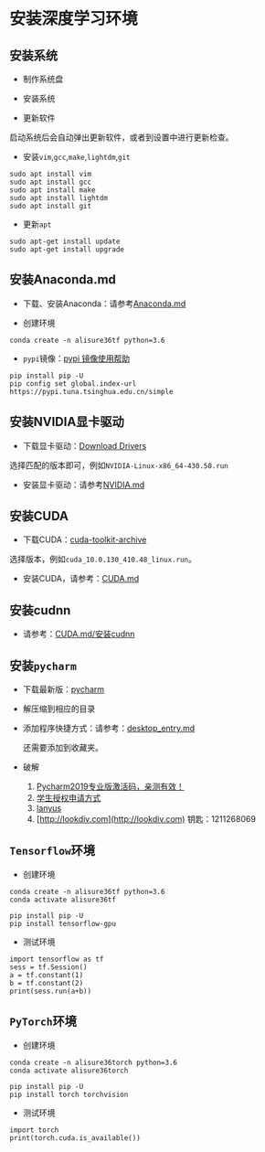 # 安装深度学习环境



## 安装系统

* 制作系统盘

* 安装系统

* 更新软件

启动系统后会自动弹出更新软件，或者到设置中进行更新检查。

* 安装`vim`,`gcc`,`make`,`lightdm`,`git`

```
sudo apt install vim
sudo apt install gcc
sudo apt install make
sudo apt install lightdm
sudo apt install git
```

* 更新`apt`

```
sudo apt-get install update
sudo apt-get install upgrade
```



## 安装Anaconda.md

* 下载、安装Anaconda：请参考[Anaconda.md](https://github.com/alisure-ml/Installation/blob/master/Anaconda.md)

* 创建环境

```
conda create -n alisure36tf python=3.6
```

* `pypi`镜像：[pypi 镜像使用帮助](https://mirrors.tuna.tsinghua.edu.cn/help/pypi/)

```
pip install pip -U
pip config set global.index-url https://pypi.tuna.tsinghua.edu.cn/simple
```



## 安装NVIDIA显卡驱动

* 下载显卡驱动：[Download Drivers](https://www.nvidia.com/Download/index.aspx)

选择匹配的版本即可，例如`NVIDIA-Linux-x86_64-430.50.run`

* 安装显卡驱动：请参考[NVIDIA.md](https://github.com/alisure-ml/Installation/blob/master/NVIDIA.md)



## 安装CUDA

* 下载CUDA：[cuda-toolkit-archive](https://developer.nvidia.com/cuda-toolkit-archive)

选择版本，例如`cuda_10.0.130_410.48_linux.run`。

* 安装CUDA，请参考：[CUDA.md](https://github.com/alisure-ml/Installation/blob/master/CUDA.md)



## 安装cudnn

* 请参考：[CUDA.md/安装cudnn](https://github.com/alisure-ml/Installation/blob/master/CUDA.md#%E5%AE%89%E8%A3%85cudnn)



## 安装`pycharm`

* 下载最新版：[pycharm](https://www.jetbrains.com/pycharm/download/#section=linux)

* 解压缩到相应的目录

* 添加程序快捷方式：请参考：[desktop_entry.md](https://github.com/alisure-ml/Installation/blob/master/desktop_entry.md)
  
  还需要添加到收藏夹。
  
* 破解
  1. [Pycharm2019专业版激活码，亲测有效！](https://www.jianshu.com/p/164426c82483)
  2. [学生授权申请方式](https://sales.jetbrains.com/hc/zh-cn/articles/207154369-%E5%AD%A6%E7%94%9F%E6%8E%88%E6%9D%83%E7%94%B3%E8%AF%B7%E6%96%B9%E5%BC%8F)
  3. [lanyus](http://idea.lanyus.com/)
  4. [http://lookdiv.com](http://lookdiv.com) 钥匙：1211268069


## `Tensorflow`环境

* 创建环境

```
conda create -n alisure36tf python=3.6
conda activate alisure36tf

pip install pip -U
pip install tensorflow-gpu
```

* 测试环境

```
import tensorflow as tf 
sess = tf.Session() 
a = tf.constant(1) 
b = tf.constant(2) 
print(sess.run(a+b)) 
```



## `PyTorch`环境

* 创建环境

```
conda create -n alisure36torch python=3.6
conda activate alisure36torch

pip install pip -U
pip install torch torchvision
```

* 测试环境

```
import torch
print(torch.cuda.is_available())
```

